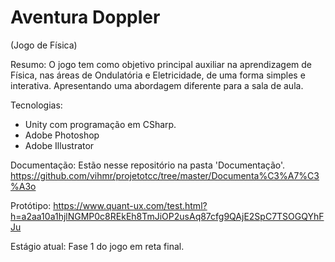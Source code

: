 # Aventura Doppler
(Jogo de Física)

Resumo:
O jogo tem como objetivo principal auxiliar na aprendizagem de Física, nas áreas de Ondulatória e Eletricidade, de uma forma simples e interativa. Apresentando uma abordagem diferente para a sala de aula.

Tecnologias: 
- Unity com programação em CSharp.
- Adobe Photoshop
- Adobe Illustrator

Documentação: 
Estão nesse repositório na pasta 'Documentação'.
https://github.com/vihmr/projetotcc/tree/master/Documenta%C3%A7%C3%A3o

Protótipo:
https://www.quant-ux.com/test.html?h=a2aa10a1hjlNGMP0c8REkEh8TmJiOP2usAq87cfg9QAjE2SpC7TSOGQYhFJu

Estágio atual: 
Fase 1 do jogo em reta final. 
